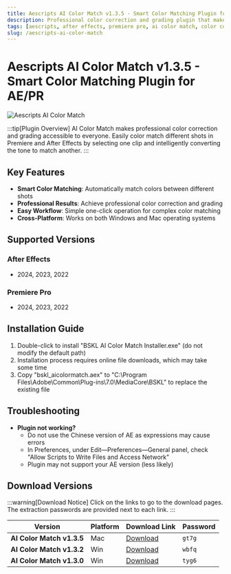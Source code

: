 ```yaml
---
title: Aescripts AI Color Match v1.3.5 - Smart Color Matching Plugin for AE/PR
description: Professional color correction and grading plugin that makes it easy to match colors between different shots in Premiere and After Effects. Select one clip and intelligently convert the tone to match another.
tags: [aescripts, after effects, premiere pro, ai color match, color correction, color grading, color matching, ae plugin, pr plugin]
slug: /aescripts-ai-color-match
---
```


<!-- Above is frontmatter Part - generated based on content to meet Google SEO requirements, balancing automation efficiency with Google's E-E-A-T principles -->

# Aescripts AI Color Match v1.3.5 - Smart Color Matching Plugin for AE/PR

![Aescripts AI Color Match](https://www.gfxcamp.com/wp-content/uploads/2023/09/AI-Color-Match.jpg)

:::tip[Plugin Overview]
AI Color Match makes professional color correction and grading accessible to everyone. Easily color match different shots in Premiere and After Effects by selecting one clip and intelligently converting the tone to match another.
:::

## Key Features

- **Smart Color Matching**: Automatically match colors between different shots
- **Professional Results**: Achieve professional color correction and grading
- **Easy Workflow**: Simple one-click operation for complex color matching
- **Cross-Platform**: Works on both Windows and Mac operating systems

## Supported Versions

### After Effects
- 2024, 2023, 2022

### Premiere Pro
- 2024, 2023, 2022

## Installation Guide

1. Double-click to install "BSKL AI Color Match Installer.exe" (do not modify the default path)
2. Installation process requires online file downloads, which may take some time
3. Copy "bskl_aicolormatch.aex" to "C:\\Program Files\\Adobe\\Common\\Plug-ins\\7.0\\MediaCore\\BSKL" to replace the existing file

## Troubleshooting

- **Plugin not working?**
  - Do not use the Chinese version of AE as expressions may cause errors
  - In Preferences, under Edit—Preferences—General panel, check "Allow Scripts to Write Files and Access Network"
  - Plugin may not support your AE version (less likely)

## Download Versions

:::warning[Download Notice]
Click on the links to go to the download pages. The extraction passwords are provided next to each link.
:::

| Version | Platform | Download Link | Password |
|---------|----------|---------------|----------|
| **AI Color Match v1.3.5** | Mac | [Download](https://pan.baidu.com/s/12unDKGl5mleRILvKsJ1fPQ?pwd=gt7g) | `gt7g` |
| **AI Color Match v1.3.2** | Win | [Download](https://pan.baidu.com/s/12Io6uDUErZFlJgjQe-2CQA?pwd=wbfq) | `wbfq` |
| **AI Color Match v1.3.0** | Win | [Download](https://pan.baidu.com/s/1_RMs1kAeXz2ModH7VXmPEQ?pwd=tyg6) | `tyg6` |
